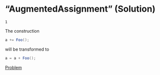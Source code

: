 # “AugmentedAssignment” (Solution)
```
1
```
The construction
```cs
a += Foo();
```
will be transformed to
```cs
a = a + Foo();
```
[Problem](./AugmentedAssignment-Q.md)
